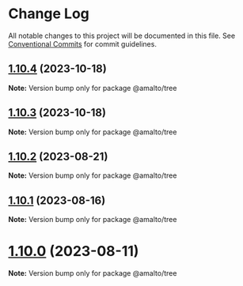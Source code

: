 # Change Log

All notable changes to this project will be documented in this file.
See [Conventional Commits](https://conventionalcommits.org) for commit guidelines.

## [1.10.4](https://github.com/amalto/platform6-ui-components/compare/@amalto/tree@1.10.3...@amalto/tree@1.10.4) (2023-10-18)

**Note:** Version bump only for package @amalto/tree

## [1.10.3](https://github.com/amalto/platform6-ui-components/compare/@amalto/tree@1.10.2...@amalto/tree@1.10.3) (2023-10-18)

**Note:** Version bump only for package @amalto/tree

## [1.10.2](https://github.com/amalto/platform6-ui-components/compare/@amalto/tree@1.10.1...@amalto/tree@1.10.2) (2023-08-21)

**Note:** Version bump only for package @amalto/tree

## [1.10.1](https://github.com/amalto/platform6-ui-components/compare/@amalto/tree@1.10.0...@amalto/tree@1.10.1) (2023-08-16)

**Note:** Version bump only for package @amalto/tree

# [1.10.0](https://github.com/amalto/platform6-ui-components/compare/@amalto/tree@1.9.88...@amalto/tree@1.10.0) (2023-08-11)

**Note:** Version bump only for package @amalto/tree
